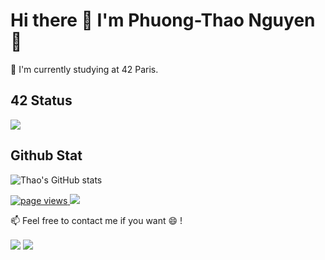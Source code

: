 <!--
**coviccinelle/coviccinelle** is a ✨ _special_ ✨ repository because its `README.md` (this file) appears on your GitHub profile.

Here are some ideas to get you started:

- 🔭 I’m currently working on ...
- 🌱 I’m currently learning ...
- 👯 I’m looking to collaborate on ...
- 🤔 I’m looking for help with ...
- 💬 Ask me about ...
- 📫 How to reach me: ...
- 😄 Pronouns: ...
- ⚡ Fun fact: ...
-->
# Hi there 👋   I'm Phuong-Thao Nguyen 🌱

🔭 I'm currently studying at 42 Paris.


## 42 Status
<p>
	<img align="center" src="https://1337-readme.vercel.app/api/profile?cursus=42cursus&dark=true&leet_logo=hide&login=thi-phng" link="https://www.linkedin.com/in/%E2%9C%94-phuong-thao-nguyen-2b448411b/"/>
</p>

## Github Stat
![Thao's GitHub stats](https://github-readme-stats.vercel.app/api?username=coviccinelle&show_icons=true&theme=tokyonight)

<p>
	<a href="https://github.com/coviccinelle/coviccinelle">
	  <img src="https://komarev.com/ghpvc/?username=coviccinelle&style=flat-square" alt="page views" />
	</a>
	<a href="https://github.com/coviccinelle?tab=followers">
	  <img src="https://img.shields.io/github/followers/coviccinelle?color=green&logo=github&style=flat-square">
	</a>
</p>


📫 	Feel free to contact me if you want 😄 !

<a href= "https://www.linkedin.com/in/%E2%9C%94-phuong-thao-nguyen-2b448411b/">
<img align=center src="https://img.shields.io/badge/linkedin-%230077B5.svg?&style=for-the-badge&logo=linkedin&logoColor=white" /></a>
<a href="mailto:thi-phng@student.42.fr">
<img align=center src="https://img.shields.io/badge/gmail-D14836?&style=for-the-badge&logo=gmail&logoColor=white" /></a> 
